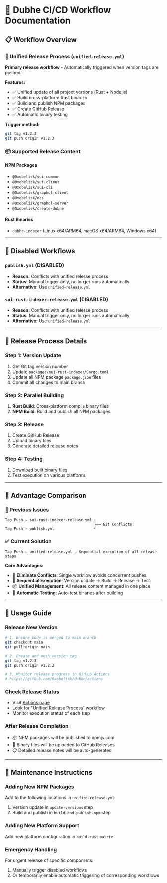 # 🚀 Dubhe CI/CD Workflow Documentation

## 📋 Workflow Overview

### 🔄 Unified Release Process (`unified-release.yml`)
**Primary release workflow** - Automatically triggered when version tags are pushed

**Features:**
- ✅ Unified update of all project versions (Rust + Node.js)
- ✅ Build cross-platform Rust binaries
- ✅ Build and publish NPM packages
- ✅ Create GitHub Release
- ✅ Automatic binary testing

**Trigger method:**
```bash
git tag v1.2.3
git push origin v1.2.3
```

### 📦 Supported Release Content

#### NPM Packages
- `@0xobelisk/sui-common`
- `@0xobelisk/sui-client` 
- `@0xobelisk/sui-cli`
- `@0xobelisk/graphql-client`
- `@0xobelisk/ecs`
- `@0xobelisk/graphql-server`
- `@0xobelisk/create-dubhe`

#### Rust Binaries
- `dubhe-indexer` (Linux x64/ARM64, macOS x64/ARM64, Windows x64)

---

## 🚫 Disabled Workflows

### `publish.yml` (DISABLED)
- **Reason:** Conflicts with unified release process
- **Status:** Manual trigger only, no longer runs automatically
- **Alternative:** Use `unified-release.yml`

### `sui-rust-indexer-release.yml` (DISABLED)  
- **Reason:** Conflicts with unified release process
- **Status:** Manual trigger only, no longer runs automatically
- **Alternative:** Use `unified-release.yml`

---

## 🔧 Release Process Details

### Step 1: Version Update
1. Get Git tag version number
2. Update `packages/sui-rust-indexer/Cargo.toml`
3. Update all NPM package `package.json` files
4. Commit all changes to main branch

### Step 2: Parallel Building
1. **Rust Build**: Cross-platform compile binary files
2. **NPM Build**: Build and publish all NPM packages

### Step 3: Release
1. Create GitHub Release
2. Upload binary files
3. Generate detailed release notes

### Step 4: Testing
1. Download built binary files
2. Test execution on various platforms

---

## 🎯 Advantage Comparison

### 🔴 Previous Issues
```
Tag Push → sui-rust-indexer-release.yml ┐
                                        ├─→ Git Conflicts!
Tag Push → publish.yml                  ┘
```

### ✅ Current Solution
```
Tag Push → unified-release.yml → Sequential execution of all release steps
```

**Core Advantages:**
- 🚫 **Eliminate Conflicts**: Single workflow avoids concurrent pushes
- 🔄 **Sequential Execution**: Version update → Build → Release → Test
- 📦 **Unified Management**: All release content managed in one place
- 🧪 **Automatic Testing**: Auto-test binaries after building

---

## 📝 Usage Guide

### Release New Version
```bash
# 1. Ensure code is merged to main branch
git checkout main
git pull origin main

# 2. Create and push version tag
git tag v1.2.3
git push origin v1.2.3

# 3. Monitor release progress in GitHub Actions
# https://github.com/0xobelisk/dubhe/actions
```

### Check Release Status
- Visit [Actions page](../../actions)
- Look for "Unified Release Process" workflow
- Monitor execution status of each step

### After Release Completion
- 📦 NPM packages will be published to npmjs.com
- 📁 Binary files will be uploaded to GitHub Releases
- 📋 Detailed release notes will be auto-generated

---

## 🔧 Maintenance Instructions

### Adding New NPM Packages
Add to the following locations in `unified-release.yml`:
1. Version update in `update-versions` step
2. Build and publish in `build-and-publish-npm` step

### Adding New Platform Support
Add new platform configuration in `build-rust` `matrix`

### Emergency Handling
For urgent release of specific components:
1. Manually trigger disabled workflows
2. Or temporarily enable automatic triggering of corresponding workflows 